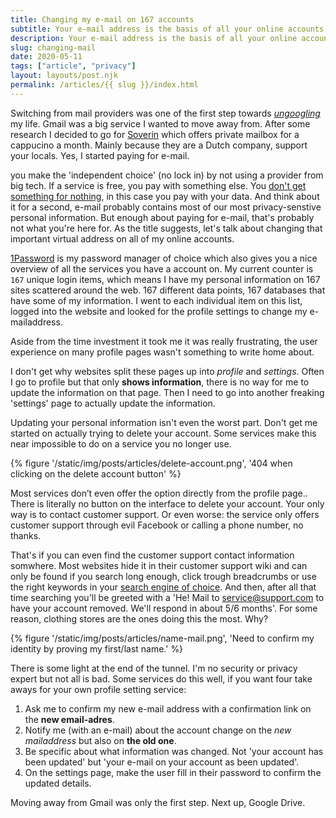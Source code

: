 ```yaml
---
title: Changing my e-mail on 167 accounts
subtitle: Your e-mail address is the basis of all your online accounts. We can't use any of them without an email to sign up.
description: Your e-mail address is the basis of all your online accounts. We can't use any of them without an email to sign up.
slug: changing-mail
date: 2020-05-11
tags: ["article", "privacy"]
layout: layouts/post.njk
permalink: /articles/{{ slug }}/index.html
---
```


Switching from mail providers was one of the first step towards [_ungoogling_][ungoogle] my life. Gmail was a big service I wanted to move away from. After some research I decided to go for [Soverin][soverin] which offers private mailbox for a cappucino a month. Mainly because they are a Dutch company, support your locals. Yes, I started paying for e-mail.

you make the 'independent choice' (no lock in) by not using a provider from big tech. If a service is free, you pay with something else. You [don't get something for nothing][nothing], in this case you pay with your data. And think about it for a second, e-mail probably contains most of our most privacy-senstive personal information. But enough about paying for e-mail, that's probably not what you're here for. As the title suggests, let's talk about changing that important virtual address on all of my online accounts.

[1Password][1password] is my password manager of choice which also gives you a nice overview of all the services you have a account on. My current counter is `167` unique login items, which means I have my personal information on 167 sites scattered around the web. 167 different data points, 167 databases that have some of my information. I went to each individual item on this list, logged into the website and looked for the profile settings to change my e-mailaddress.

Aside from the time investment it took me it was really frustrating, the user experience on many profile pages wasn't something to write home about.

I don't get why websites split these pages up into _profile_ and _settings_. Often I go to profile but that only **shows information**, there is no way for me to update the information on that page. Then I need to go into another freaking 'settings' page to actually update the information.

Updating your personal information isn't even the worst part. Don't get me started on actually trying to delete your account. Some services make this near impossible to do
on a service you no longer use.

{% figure '/static/img/posts/articles/delete-account.png', '404 when clicking on the delete account button' %}

Most services don’t even offer the option directly from the profile page.. There is literally no button on the interface to delete your account. Your only way is to contact customer support. Or even worse: the service only offers customer support through evil Facebook or calling a phone number, no thanks.

That's if you can even find the customer support contact information somwhere. Most websites hide it in their customer support wiki and can only be found if you search long enough, click trough breadcrumbs or use the right keywords in your [search engine of choice][startpage]. And then, after all that time searching you'll be greeted with a 'He! Mail to service@support.com to have your account removed. We'll respond in about 5/6 months'. For some reason, clothing stores are the ones doing this the most. Why?

{% figure '/static/img/posts/articles/name-mail.png', 'Need to confirm my identity by proving my first/last name.' %}

There is some light at the end of the tunnel. I'm no security or privacy expert but not all is bad. Some services do this well, if you want four take aways for your own profile setting service:

1. Ask me to confirm my new e-mail address with a confirmation link on the **new email-adres**.
2. Notify me (with an e-mail) about the account change on the _new mailaddress_ but also on **the old one**.
3. Be specific about what information was changed. Not 'your account has been updated' but 'your e-mail on your account as been updated'.
4. On the settings page, make the user fill in their password to confirm the updated details.

Moving away from Gmail was only the first step. Next up, Google Drive.

[nothing]: https://www.quora.com/Why-do-some-people-still-pay-for-their-email
[ungoogle]: https://gizmodo.com/c/goodbye-big-five
[soverin]: https://soverin.net/
[1password]: https://1password.com/
[startpage]: https://startpage.com/
